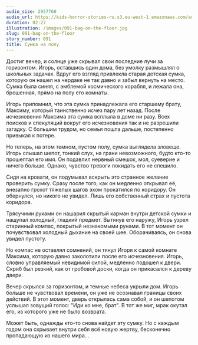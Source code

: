 ```yaml
---
audio_size: 2957760
audio_url: https://kids-horror-stories-ru.s3.eu-west-1.amazonaws.com/audio/091-bag-on-the-floor.mp3
duration: 02:27
illustration: /images/091-bag-on-the-floor.jpg
slug: 091-bag-on-the-floor
story_number: 091
title: Сумка на полу
---
```


Достиг вечер, и солнце уже скрывал свои последние лучи за горизонтом. Игорь, оставшись один дома, без умолку размышлял о школьных задачах. Вдруг его взгляд привлекла старая детская сумка, которую он нашел на чердаке не так давно и забыл вернуть на место. Сумка была синяя, с эмблемой космического корабля, и лежала она, брошенная, прямо на полу его комнаты.

Игорь припомнил, что эта сумка принадлежала его старшему брату, Максиму, который таинственно исчез пару лет назад. После исчезновения Максима эта сумка всплыла в доме ни разу. Всех поисков и спекуляций вокруг его исчезновения так и не разрешили загадку. С большим трудом, но семья пошла дальше, постепенно привыкая к потере.

Но теперь, на этом темном, пустом полу, сумка выглядела зловеще. Игорь слышал шепот, тонкий слух, на грани невозможного, будто кто-то прошептал его имя. Он подавлил нервный смешок, мол, суеверие и ничего больше. Однако, чувство тревоги покидать его не спешило.

Сидя на кровати, он подумывал вскрыть это странное желание проверить сумку. Сразу после того, как он медленно открывал её, внезапно грохот тяжелых шагов эхом прокатился по коридору. Он обернулся, но никого не увидел. Лишь его собственный страх и пустота коридора.

Трясучими руками он нашарил скрытый карман внутри детской сумки и нащупал холодный, гладкий предмет. Вытянув его наружу, Игорь узрел старинный компас, покрытый незнакомыми рунами. В тот момент он почувствовал холодный дыхание на своей шее. Оборачиваясь, он снова увидел пустоту.

Но компас не оставлял сомнений, он тянул Игоря к самой комнате Максима, которую давно заколотили после его исчезновения. Игорь, словно управляемый невидимой силой, медленно подошел к двери. Скряб был резкий, как от гробовой доски, когда он прикасался к дереву двери.

Вечер скрылся за горизонтом, и темные небеса укрыли дом. Игорь больше не чувствовал времени, он уже не осознавал границы своих действий. В этот момент, дверь открылась сама собой, и он шепотом услышал зовущий голос: "Иди ко мне, брат". В тот же миг, мрак окутал его, из которого уже не было возврата.

Может быть, однажды кто-то снова найдет эту сумку. Но с каждым годом она скрывает внутри себя всё новую жертву, бесконечно пропадающую из нашего мира...